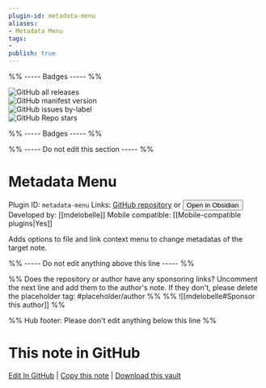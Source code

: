 ```yaml
---
plugin-id: metadata-menu
aliases:
- Metadata Menu
tags: 
- 
publish: true
---
```


%% ----- Badges ----- %%

![GitHub all releases](https://img.shields.io/github/downloads/mdelobelle/metadatamenu/total?color=573E7A&logo=github&style=for-the-badge)   
![GitHub manifest version](https://img.shields.io/github/manifest-json/v/mdelobelle/metadatamenu?color=573E7A&logo=github&style=for-the-badge)   
![GitHub issues by-label](https://img.shields.io/github/issues/mdelobelle/metadatamenu/help%20wanted?color=573E7A&logo=github&style=for-the-badge)   
![GitHub Repo stars](https://img.shields.io/github/stars/mdelobelle/metadatamenu?color=573E7A&logo=github&style=for-the-badge)

%% ----- Badges ----- %%

%% ----- Do not edit this section ----- %%

# Metadata Menu

Plugin ID: `metadata-menu`
Links: [GitHub repository](https://github.com/mdelobelle/metadatamenu) or [<button id=HH>Open in Obsidian</button>](obsidian://show-plugin?id=metadata-menu)
Developed by: [[mdelobelle]]
Mobile compatible: [[Mobile-compatible plugins|Yes]]

Adds options to file and link context menu to change metadatas of the target note.

%% ----- Do not edit anything above this line ----- %% 

%% Does the repository or author have any sponsoring links? Uncomment the next line and add them to the author's note. If they don't, please delete the placeholder tag: #placeholder/author %%
%% ![[mdelobelle#Sponsor this author]] %%

%% Hub footer: Please don't edit anything below this line %%

# This note in GitHub

<span class="git-footer">[Edit In GitHub](https://github.dev/obsidian-community/obsidian-hub/blob/main/02%20-%20Community%20Expansions/02.05%20All%20Community%20Expansions/Plugins/metadata-menu.md "git-hub-edit-note") | [Copy this note](https://raw.githubusercontent.com/obsidian-community/obsidian-hub/main/02%20-%20Community%20Expansions/02.05%20All%20Community%20Expansions/Plugins/metadata-menu.md "git-hub-copy-note") | [Download this vault](https://github.com/obsidian-community/obsidian-hub/archive/refs/heads/main.zip "git-hub-download-vault") </span>
